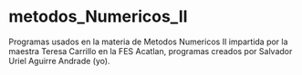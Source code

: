 # metodos_Numericos_II

Programas usados en la materia de Metodos Numericos II impartida por la maestra 
Teresa Carrillo en la FES Acatlan, programas creados por Salvador Uriel Aguirre Andrade (yo).
